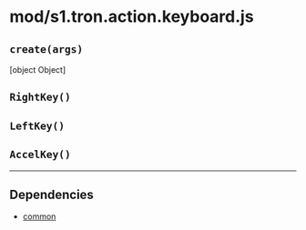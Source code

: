 # mod/s1.tron.action.keyboard.js
## `create(args)`

[object Object]

## `RightKey()`



## `LeftKey()`



## `AccelKey()`




----

## Dependencies
* [common](common.md)
